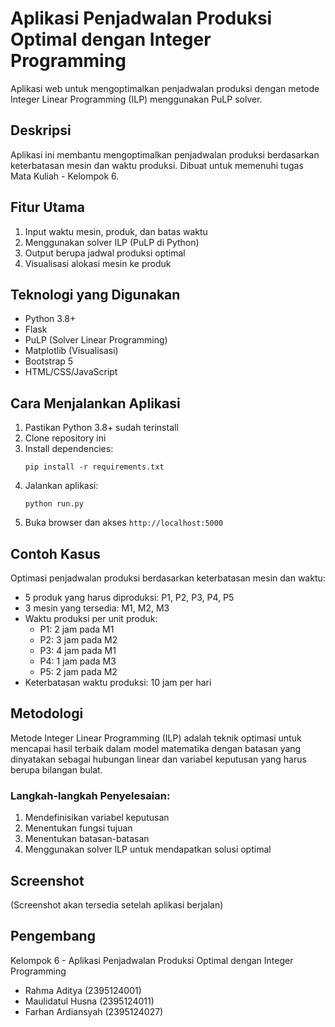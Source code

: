 # Aplikasi Penjadwalan Produksi Optimal dengan Integer Programming

Aplikasi web untuk mengoptimalkan penjadwalan produksi dengan metode Integer Linear Programming (ILP) menggunakan PuLP solver.

## Deskripsi

Aplikasi ini membantu mengoptimalkan penjadwalan produksi berdasarkan keterbatasan mesin dan waktu produksi. Dibuat untuk memenuhi tugas Mata Kuliah - Kelompok 6.

## Fitur Utama

1. Input waktu mesin, produk, dan batas waktu
2. Menggunakan solver ILP (PuLP di Python)
3. Output berupa jadwal produksi optimal
4. Visualisasi alokasi mesin ke produk

## Teknologi yang Digunakan

- Python 3.8+
- Flask
- PuLP (Solver Linear Programming)
- Matplotlib (Visualisasi)
- Bootstrap 5
- HTML/CSS/JavaScript

## Cara Menjalankan Aplikasi

1. Pastikan Python 3.8+ sudah terinstall
2. Clone repository ini
3. Install dependencies:
   ```
   pip install -r requirements.txt
   ```
4. Jalankan aplikasi:
   ```
   python run.py
   ```
5. Buka browser dan akses `http://localhost:5000`

## Contoh Kasus

Optimasi penjadwalan produksi berdasarkan keterbatasan mesin dan waktu:
- 5 produk yang harus diproduksi: P1, P2, P3, P4, P5
- 3 mesin yang tersedia: M1, M2, M3
- Waktu produksi per unit produk:
  - P1: 2 jam pada M1
  - P2: 3 jam pada M2
  - P3: 4 jam pada M1
  - P4: 1 jam pada M3
  - P5: 2 jam pada M2
- Keterbatasan waktu produksi: 10 jam per hari

## Metodologi

Metode Integer Linear Programming (ILP) adalah teknik optimasi untuk mencapai hasil terbaik dalam model matematika dengan batasan yang dinyatakan sebagai hubungan linear dan variabel keputusan yang harus berupa bilangan bulat.

### Langkah-langkah Penyelesaian:

1. Mendefinisikan variabel keputusan
2. Menentukan fungsi tujuan
3. Menentukan batasan-batasan
4. Menggunakan solver ILP untuk mendapatkan solusi optimal

## Screenshot

(Screenshot akan tersedia setelah aplikasi berjalan)

## Pengembang

Kelompok 6 - Aplikasi Penjadwalan Produksi Optimal dengan Integer Programming 
- Rahma Aditya (2395124001)
- Maulidatul Husna (2395124011)
- Farhan Ardiansyah (2395124027)
